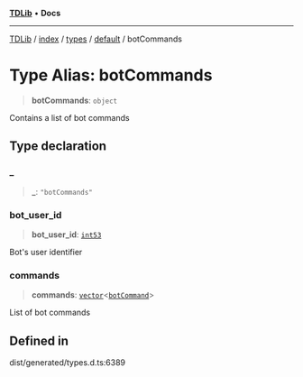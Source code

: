 [**TDLib**](../../../../../../README.md) • **Docs**

***

[TDLib](../../../../../../modules.md) / [index](../../../../../README.md) / [types](../../../README.md) / [default](../README.md) / botCommands

# Type Alias: botCommands

> **botCommands**: `object`

Contains a list of bot commands

## Type declaration

### \_

> **\_**: `"botCommands"`

### bot\_user\_id

> **bot\_user\_id**: [`int53`](int53.md)

Bot's user identifier

### commands

> **commands**: [`vector`](vector.md)\<[`botCommand`](botCommand.md)\>

List of bot commands

## Defined in

dist/generated/types.d.ts:6389

